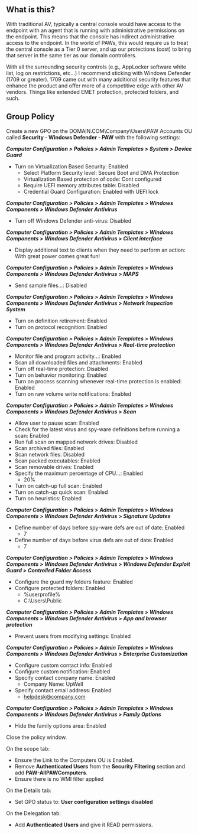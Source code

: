 ## What is this?
With traditional AV, typically a central console would have access to the endpoint with an agent that is running with administrative permissions on the endpoint.  This means that the console has indirect administrative access to the endpoint.  In the world of PAWs, this would require us to treat the central console as a Tier 0 server, and up our protections (cost) to bring that server in the same tier as our domain controllers.  

With all the surrounding security controls (e.g., AppLocker software white list, log on restrictions, etc...) I recommend sticking with Windows Defender (1709 or greater).  1709 came out with many additional security features that enhance the product and offer more of a competitive edge with other AV vendors.  Things like extended EMET protection, protected folders, and such.

## Group Policy

Create a new GPO on the DOMAIN.COM\Company\Users\PAW Accounts OU called **Security - Windows Defender - PAW** with the following settings:

***Computer Configuration > Policies > Admin Templates > System > Device Guard***
* Turn on Virtualization Based Security: Enabled
    * Select Platform Security level: Secure Boot and DMA Protection
    * Virtualization Based protection of code: Cont configured
    * Require UEFI memory attributes table: Disabled
    * Credential Guard Configuration: Enabled with UEFI lock

***Computer Configuration > Policies > Admin Templates > Windows Components > Windows Defender Antivirus***
* Turn off Windows Defender anti-virus: Disabled

***Computer Configuration > Policies > Admin Templates > Windows Components > Windows Defender Antivirus > Client interface***
* Display additional text to clients when they need to perform an action: With great power comes great fun!

***Computer Configuration > Policies > Admin Templates > Windows Components > Windows Defender Antivirus > MAPS***
* Send sample files...: Disabled

***Computer Configuration > Policies > Admin Templates > Windows Components > Windows Defender Antivirus > Network Inspection System***
* Turn on definition retirement: Enabled
* Turn on protocol recognition: Enabled

***Computer Configuration > Policies > Admin Templates > Windows Components > Windows Defender Antivirus > Real-time protection***
* Monitor file and program activity...: Enabled
* Scan all downloaded files and attachments: Enabled
* Turn off real-time protection: Disabled
* Turn on behavior monitoring: Enabled
* Turn on process scanning whenever real-time protection is enabled: Enabled
* Turn on raw volume write notifications: Enabled

***Computer Configuration > Policies > Admin Templates > Windows Components > Windows Defender Antivirus > Scan***
* Allow user to pause scan: Enabled
* Check for the latest virus and spy-ware definitions before running a scan: Enabled
* Run full scan on mapped network drives: Disabled
* Scan archived files: Enabled
* Scan network files: Disabled
* Scan packed executables: Enabled
* Scan removable drives: Enabled
* Specify the maximum percentage of CPU...: Enabled
    * 20%
* Turn on catch-up full scan: Enabled
* Turn on catch-up quick scan: Enabled
* Turn on heuristics: Enabled

***Computer Configuration > Policies > Admin Templates > Windows Components > Windows Defender Antivirus > Signature Updates***
* Define number of days before spy-ware defs are out of date: Enabled
    * 7
* Define number of days before virus defs are out of date: Enabled
    * 7

***Computer Configuration > Policies > Admin Templates > Windows Components > Windows Defender Antivirus > Windows Defender Exploit Guard > Controlled Folder Access***
* Configure the guard my folders feature: Enabled
* Configure protected folders: Enabled
    * %userprofile%
    * C:\Users\Public

***Computer Configuration > Policies > Admin Templates > Windows Components > Windows Defender Antivirus > App and browser protection***
* Prevent users from modifying settings: Enabled

***Computer Configuration > Policies > Admin Templates > Windows Components > Windows Defender Antivirus > Enterprise Customization***
* Configure custom contact info: Enabled
* Configure custom notification: Enabled
* Specify contact company name: Enabled
    * Company Name: UpWell
* Specify contact email address: Enabled
    * helpdesk@company.com

***Computer Configuration > Policies > Admin Templates > Windows Components > Windows Defender Antivirus > Family Options***
* Hide the family options area: Enabled

Close the policy window.

On the scope tab:
* Ensure the Link to the Computers OU is Enabled.  
* Remove **Authenticated Users** from the **Security Filtering** section and add **PAW-AllPAWComputers**.
* Ensure there is no WMI filter applied

On the Details tab:
* Set GPO status to: **User configuration settings disabled**

On the Delegation tab:
* Add **Authenticated Users** and give it READ permissions.